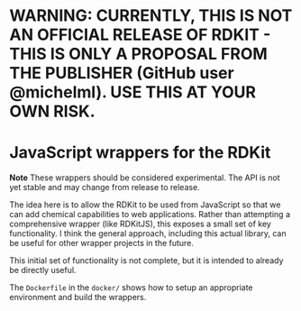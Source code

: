 # WARNING: CURRENTLY, THIS IS NOT AN OFFICIAL RELEASE OF RDKIT - THIS IS ONLY A PROPOSAL FROM THE PUBLISHER (GitHub user @michelml). USE THIS AT YOUR OWN RISK.

# JavaScript wrappers for the RDKit

**Note** These wrappers should be considered experimental. The API is not yet stable and may change from release to release.

The idea here is to allow the RDKit to be used from JavaScript so that we can add chemical capabilities to web applications.
Rather than attempting a comprehensive wrapper (like RDKitJS), this exposes a small set of key functionality. I think the general approach, including this actual library, can be useful for other wrapper projects in the future.

This initial set of functionality is not complete, but it is intended to already be directly useful.

The `Dockerfile` in the `docker/` shows how to setup an appropriate environment and build the wrappers.

